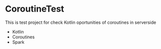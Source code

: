 # CoroutineTest
This is test project for check Kotlin oportunities of coroutines in serverside

- Kotlin
- Coroutines
- Spark
